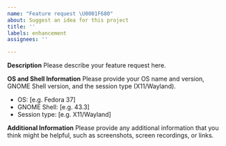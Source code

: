 ```yaml
---
name: "Feature request \U0001F680"
about: Suggest an idea for this project
title: ''
labels: enhancement
assignees: ''

---
```


**Description**
Please describe your feature request here.

**OS and Shell Information**
Please provide your OS name and version, GNOME Shell version, and the session type (X11/Wayland).
 - OS: [e.g. Fedora 37]
 - GNOME Shell: [e.g. 43.3]
 - Session type: [e.g. X11/Wayland]

**Additional Information**
Please provide any additional information that you think might be helpful, such as screenshots, screen recordings, or links.
